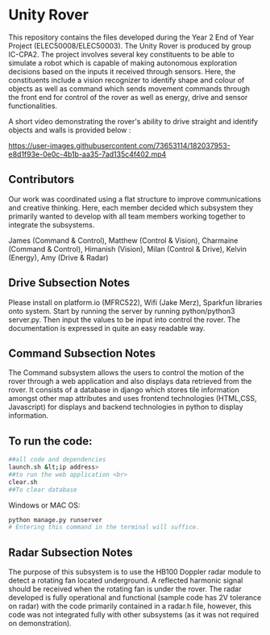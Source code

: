 # Unity Rover

This repository contains the files developed during the Year 2 End of Year Project (ELEC50008/ELEC50003). The Unity Rover is produced by group IC-CPA2. The project involves several key constituents to be able to simulate a robot which is capable of making autonomous exploration decisions based on the inputs it received through sensors. Here, the constituents include a vision recognizer to identify shape and colour of objects as well as command which sends movement commands through the front end for control of the rover as well as energy, drive and sensor functionalities. 

A short video demonstrating the rover's ability to drive straight and identify objects and walls is provided below : 

https://user-images.githubusercontent.com/73653114/182037953-e8d1f93e-0e0c-4b1b-aa35-7ad135c4f402.mp4

## Contributors

Our work was coordinated using a flat structure to improve communications and creative thinking. Here, each member decided which subsystem they primarily wanted to develop with all team members working together to integrate the subsystems.  

James (Command & Control),
Matthew (Control & Vision),
Charmaine (Command & Control),
Himanish (Vision),
Milan (Control & Drive),
Kelvin (Energy),
Amy (Drive & Radar)

## Drive Subsection Notes
Please install on platform.io (MFRC522), Wifi (Jake Merz), Sparkfun libraries onto system. Start by running the server by running python/python3 server.py. Then input the values to be input into control the rover. The documentation is expressed in quite an easy readable way.

## Command Subsection Notes
The Command subsystem allows the users to control the motion of the rover through a web application and also displays data retrieved from the rover. It consists of a database in django which stores tile information amongst other map attributes and uses frontend technologies (HTML,CSS, Javascript) for displays and backend technologies in python to display information. 

## To run the code:
```bash 
##all code and dependencies
launch.sh &lt;ip address>
##to run the web application <br>
clear.sh
##To clear database 
```
Windows or MAC OS:
```bash
python manage.py runserver 
# Entering this command in the terminal will suffice. 
```
## Radar Subsection Notes

The purpose of this subsystem is to use the HB100 Doppler radar module to detect a rotating fan located underground. A reflected harmonic signal should be received when the rotating fan is under the rover. The radar developed is fully operational and functional (sample code has 2V tolerance on radar) with the code primarily contained in a radar.h file, however, this code was not integrated fully with other subsystems (as it was not required on demonstration). 
